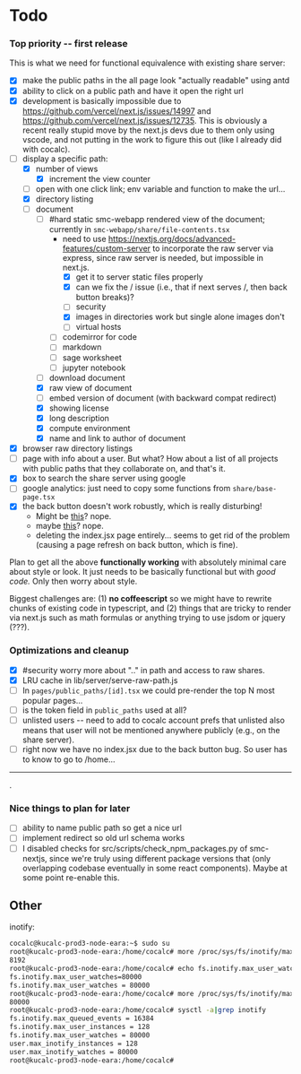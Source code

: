 # Todo

### Top priority -- first release

This is what we need for functional equivalence with existing share server:

- [x] make the public paths in the all page look "actually readable" using antd
- [x] ability to click on a public path and have it open the right url
- [x] development is basically impossible due to https://github.com/vercel/next.js/issues/14997 and https://github.com/vercel/next.js/issues/12735.  This is obviously a recent really stupid move by the next.js devs due to them only using vscode, and not putting in the work to figure this out (like I already did with cocalc).
- [ ] display a specific path:
  - [x] number of views
    - [x] increment the view counter
  - [ ] open with one click link; env variable and function to make the url...
  - [x]  directory listing
  - [ ] document
    - [ ] #hard static smc-webapp rendered view of the document; currently in `smc-webapp/share/file-contents.tsx`
      - need to use https://nextjs.org/docs/advanced-features/custom-server to incorporate the raw server via express, since raw server is needed, but impossible in next.js.
        - [x] get it to server static files properly
        - [x] can we fix the / issue (i.e., that if next serves /, then back button breaks)?
        - [ ] security
        - [x] images in directories work  but single alone images don't
        - [ ] virtual hosts
      - [ ] codemirror for code
      - [ ] markdown
      - [ ] sage worksheet
      - [ ] jupyter notebook
    - [ ] download  document
    - [x] raw view of document
    - [ ] embed version of document (with backward compat redirect)
    - [x] showing license
    - [x] long description
    - [x] compute environment
    - [x] name and link to author of document
- [x] browser raw directory listings
- [ ] page with info about a user.  But what?  How about a list of all projects with public paths that they collaborate on, and that's it.
- [x] box to search the share server using google
- [ ] google analytics: just need to copy some functions from `share/base-page.tsx`
- [x] the back button doesn't work robustly, which is really disturbing!
  - Might be [this](https://github.com/vercel/next.js/issues/7091)? nope.
  - maybe [this](https://github.com/vercel/next.js/issues/9989)? nope.
  - deleting the index.jsx page entirely... seems to get rid of the problem (causing a page refresh on back button, which is fine).

Plan to get all the above **functionally working** with absolutely minimal care about style or look.  It just needs to be basically functional but with _good code._  Only then worry about style.

Biggest challenges are: (1) **no coffeescript** so we might have to rewrite chunks of existing code in typescript, and (2) things that are tricky to render via next.js such as math formulas or anything trying to use jsdom or jquery (???).

### Optimizations and cleanup

- [x] #security  worry more about ".." in path and access to raw shares. 
- [x] LRU cache in lib/server/serve-raw-path.js
- [ ]  In `pages/public_paths/[id].tsx`  we could pre-render the top N most popular pages...
- [ ] is the token field in `public_paths`  used at all?
- [ ] unlisted users -- need to add to cocalc account prefs that unlisted also means that user will not be mentioned anywhere publicly (e.g., on the share server).
- [ ] right now we have no index.jsx due to the back button bug.  So user has to know to go to /home...

---

.

### Nice things to plan for later

- [ ] ability to name public path so get a nice url
- [ ] implement redirect so old url schema works
- [ ] I disabled checks for  src/scripts/check\_npm\_packages.py of smc-nextjs, since we're truly using different package versions that (only overlapping codebase eventually in some react components).   Maybe at some point re-enable this.

## Other

inotify:

```sh
cocalc@kucalc-prod3-node-eara:~$ sudo su
root@kucalc-prod3-node-eara:/home/cocalc# more /proc/sys/fs/inotify/max_user_watches
8192
root@kucalc-prod3-node-eara:/home/cocalc# echo fs.inotify.max_user_watches=80000 | sudo tee -a /etc/sysctl.conf && sudo sysctl -p
fs.inotify.max_user_watches=80000
fs.inotify.max_user_watches = 80000
root@kucalc-prod3-node-eara:/home/cocalc# more /proc/sys/fs/inotify/max_user_watches
80000
root@kucalc-prod3-node-eara:/home/cocalc# sysctl -a|grep inotify
fs.inotify.max_queued_events = 16384
fs.inotify.max_user_instances = 128
fs.inotify.max_user_watches = 80000
user.max_inotify_instances = 128
user.max_inotify_watches = 80000
root@kucalc-prod3-node-eara:/home/cocalc#
```
